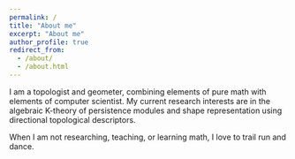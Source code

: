 ```yaml
---
permalink: /
title: "About me"
excerpt: "About me"
author_profile: true
redirect_from: 
  - /about/
  - /about.html
---
```

I am a topologist and geometer, combining elements of pure math with
elements of computer scientist. My current research interests are in the algebraic
K-theory of persistence modules and shape representation using directional
topological descriptors. 

When I am not researching, teaching, or learning math, I love to trail run and
dance.
